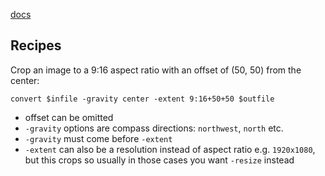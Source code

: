 [docs](https://imagemagick.org/script/convert.php)

## Recipes

Crop an image to a 9:16 aspect ratio with an offset of (50, 50) from the center:

```
convert $infile -gravity center -extent 9:16+50+50 $outfile
```
- offset can be omitted
- `-gravity` options are compass directions: `northwest`, `north` etc.
- `-gravity` must come before `-extent`
- `-extent` can also be a resolution instead of aspect ratio e.g. `1920x1080`,
  but this crops so usually in those cases you want `-resize` instead
